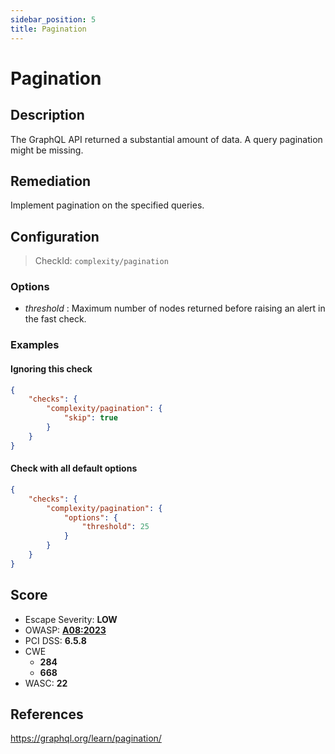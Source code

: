 ```yaml
---
sidebar_position: 5
title: Pagination
---
```


# Pagination

## Description

The GraphQL API returned a substantial amount of data.
A query pagination might be missing.

## Remediation

Implement pagination on the specified queries.


## Configuration

> CheckId: `complexity/pagination`

### Options

- *threshold* : Maximum number of nodes returned before raising an alert in the fast check.



### Examples


#### Ignoring this check

```json
{
    "checks": {
        "complexity/pagination": {
            "skip": true
        }
    }
}
```


#### Check with all default options

```json
{
    "checks": {
        "complexity/pagination": {
            "options": {
                "threshold": 25
            }
        }
    }
}
```




## Score

- Escape Severity: **<span className="low-severity">LOW</span>**
- OWASP: **[A08:2023](https://github.com/OWASP/API-Security/blob/master/2023/en/src/0xa8-lack-of-protection-from-automated-threats.md)**
- PCI DSS: **6.5.8**
- CWE
  - **284**
  - **668**
- WASC: **22**








## References

https://graphql.org/learn/pagination/
